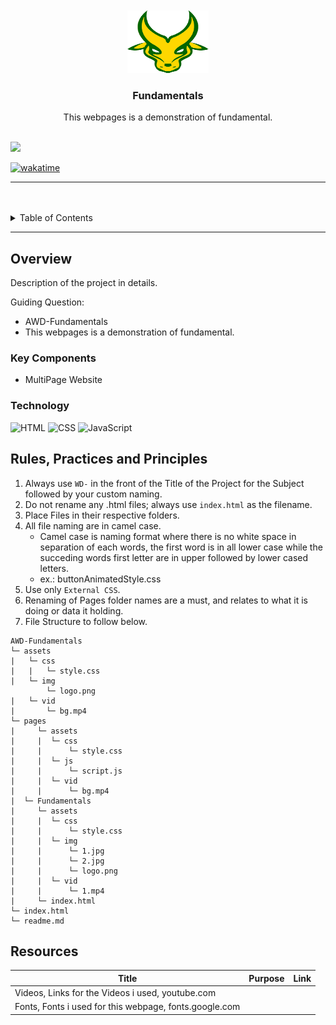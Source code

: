 <a name="readme-top">

<br/>

<br />
<div align="center">
  <a href="https://github.com/Saynosean/">
  <!-- TODO: If you want to add logo or banner you can add it here -->
    <img src="./assets/img/logo.png" alt="logo" width="130" height="100">
  </a>
<!-- TODO: Change Title to the name of the title of your Project -->
  <h3 align="center">Fundamentals</h3>
</div>
<!-- TODO: Make a short description -->
<div align="center">
This webpages is a demonstration of fundamental.
</div>

<br />

<!-- TODO: Change the zyx-0314 into your github username  -->
<!-- TODO: Change the WD-Template-Project into the same name of your folder -->
![](https://visit-counter.vercel.app/counter.png?page=Saynosean/AWD-Fundamentals)

[![wakatime](https://wakatime.com/badge/user/9c7b319f-0a4f-4bf8-b099-f9f3aec27c02/project/348c7a34-232e-410e-b7ba-36c85aee7789.svg)](https://wakatime.com/badge/user/9c7b319f-0a4f-4bf8-b099-f9f3aec27c02/project/348c7a34-232e-410e-b7ba-36c85aee7789)

---

<br />
<br />

<!-- TODO: If you want to add more layers for your readme -->
<details>
  <summary>Table of Contents</summary>
  <ol>
    <li>
      <a href="#overview">Overview</a>
      <ol>
        <li>
          <a href="#key-components">Key Components</a>
        </li>
        <li>
          <a href="#technology">Technology</a>
        </li>
      </ol>
    </li>
    <li>
      <a href="#rule,-practices-and-principles">Rules, Practices and Principles</a>
    </li>
    <li>
      <a href="#resources">Resources</a>
    </li>
  </ol>
</details>

---

## Overview

<!-- TODO: To be changed -->
<!-- The following are just sample -->
Description of the project in details.

Guiding Question:
- AWD-Fundamentals
- This webpages is a demonstration of fundamental.

### Key Components
<!-- TODO: List of Key Components -->
<!-- The following are just sample -->
- MultiPage Website

### Technology
<!-- TODO: List of Technology Used -->
![HTML](https://img.shields.io/badge/HTML-E34F26?style=for-the-badge&logo=html5&logoColor=white)
![CSS](https://img.shields.io/badge/CSS-1572B6?style=for-the-badge&logo=css3&logoColor=white)
![JavaScript](https://img.shields.io/badge/JavaScript-F7DF1E?style=for-the-badge&logo=javascript&logoColor=white)

## Rules, Practices and Principles
1. Always use `WD-` in the front of the Title of the Project for the Subject followed by your custom naming.
2. Do not rename any .html files; always use `index.html` as the filename.
3. Place Files in their respective folders.
4. All file naming are in camel case.
   - Camel case is naming format where there is no white space in separation of each words, the first word is in all lower case while the succeding words first letter are in upper followed by lower cased letters.
   - ex.: buttonAnimatedStyle.css
5. Use only `External CSS`.
6. Renaming of Pages folder names are a must, and relates to what it is doing or data it holding.
7. File Structure to follow below.

```
AWD-Fundamentals
└─ assets
|   └─ css
|   |   └─ style.css
|   └─ img
        └─ logo.png
|   └─ vid
|       └─ bg.mp4
└─ pages
|     └─ assets
|     |  └─ css
|     |      └─ style.css
|     |  └─ js
|     |      └─ script.js
|     |  └─ vid
|     |      └─ bg.mp4
|  └─ Fundamentals
|     └─ assets
|     |  └─ css
|     |      └─ style.css
|     |  └─ img
|     |      └─ 1.jpg
|     |      └─ 2.jpg
|     |      └─ logo.png
|     |  └─ vid
|     |      └─ 1.mp4
|     └─ index.html
└─ index.html
└─ readme.md
```

## Resources

<!-- TODO: Add References -->
| Title | Purpose | Link |
|-|-|-|
| Videos, Links for the Videos i used, youtube.com
Fonts, Fonts i used for this webpage, fonts.google.com|
